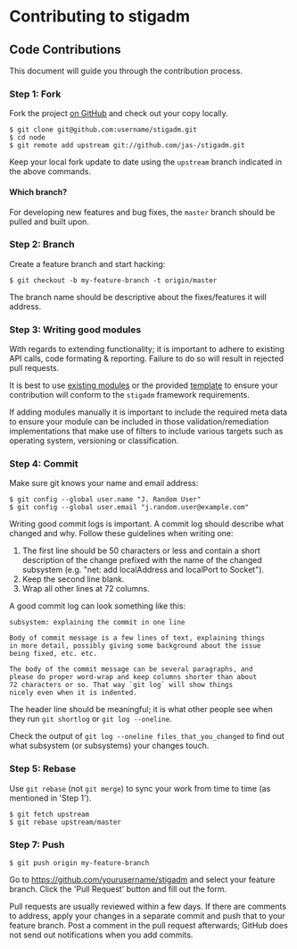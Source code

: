 # Contributing to stigadm

## Code Contributions

This document will guide you through the contribution process.

### Step 1: Fork

Fork the project [on GitHub](https://github.com/jas-/stigadm) and check out your
copy locally.

```text
$ git clone git@github.com:username/stigadm.git
$ cd node
$ git remote add upstream git://github.com/jas-/stigadm.git
```

Keep your local fork update to date using the `upstream` branch indicated in
the above commands.

#### Which branch?

For developing new features and bug fixes, the `master` branch should be pulled
and built upon.

### Step 2: Branch

Create a feature branch and start hacking:

```text
$ git checkout -b my-feature-branch -t origin/master
```

The branch name should be descriptive about the fixes/features it will
address.

### Step 3: Writing good modules

With regards to extending functionality; it is important to adhere to
existing API calls, code formating & reporting. Failure to do so will
result in rejected pull requests.

It is best to use [existing modules](https://github.com/jas-/stigadm/tree/master/tools/stigs) or the
provided [template](https://github.com/jas-/stigadm/tree/master/build/template.sh) to ensure
your contribution will conform to the `stigadm` framework requirements.

If adding modules manually it is important to include the required meta data to ensure
your module can be included in those validation/remediation implementations that make use
of filters to include various targets such as operating system, versioning or classification.

### Step 4: Commit

Make sure git knows your name and email address:

```text
$ git config --global user.name "J. Random User"
$ git config --global user.email "j.random.user@example.com"
```

Writing good commit logs is important.  A commit log should describe what
changed and why.  Follow these guidelines when writing one:

1. The first line should be 50 characters or less and contain a short
   description of the change prefixed with the name of the changed
   subsystem (e.g. "net: add localAddress and localPort to Socket").
2. Keep the second line blank.
3. Wrap all other lines at 72 columns.

A good commit log can look something like this:

```
subsystem: explaining the commit in one line

Body of commit message is a few lines of text, explaining things
in more detail, possibly giving some background about the issue
being fixed, etc. etc.

The body of the commit message can be several paragraphs, and
please do proper word-wrap and keep columns shorter than about
72 characters or so. That way `git log` will show things
nicely even when it is indented.
```

The header line should be meaningful; it is what other people see when they
run `git shortlog` or `git log --oneline`.

Check the output of `git log --oneline files_that_you_changed` to find out
what subsystem (or subsystems) your changes touch.


### Step 5: Rebase

Use `git rebase` (not `git merge`) to sync your work from time to time (as
mentioned in 'Step 1').

```text
$ git fetch upstream
$ git rebase upstream/master
```

### Step 7: Push

```text
$ git push origin my-feature-branch
```

Go to https://github.com/yourusername/stigadm and select your feature
branch. Click the 'Pull Request' button and fill out the form.

Pull requests are usually reviewed within a few days.  If there are comments
to address, apply your changes in a separate commit and push that to your
feature branch.  Post a comment in the pull request afterwards; GitHub does
not send out notifications when you add commits.

